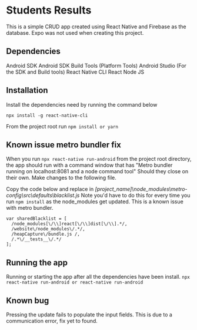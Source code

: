 # Students Results
This is a simple CRUD app created using React Native and Firebase as the database. Expo was not used when creating this project.

## Dependencies
Android SDK
Android SDK Build Tools (Platform Tools)
Android Studio (For the SDK and Build tools)
React Native CLI
React
Node JS

## Installation
Install the dependencies need by running the command below

```npx install -g react-native-cli```

From the project root run
```npm install or yarn```

## Known issue metro bundler fix
When you run ```npx react-native run-android``` from the project root directory, the app should run with a command window that has "Metro bundler running on localhost:8081 and a node command tool" Should they close on their own. Make changes to the following file.

Copy the code below and replace in *[project_name]\node_modules\metro-config\src\defaults\blacklist.js*
Note you'd have to do this for every time you run ```npm install``` as the node_modules get updated. This is a known issue with metro bundler.

```
var sharedBlacklist = [
  /node_modules[\/\\]react[\/\\]dist[\/\\].*/,
  /website\/node_modules\/.*/,
  /heapCapture\/bundle.js /,
  /.*\/__tests__\/.*/
];
```

## Running the app
Running or starting the app after all the dependencies have been install.
```npx react-native run-android or react-native run-android```

## Known bug
Pressing the update fails to populate the input fields. This is due to a communication error, fix yet to found.
